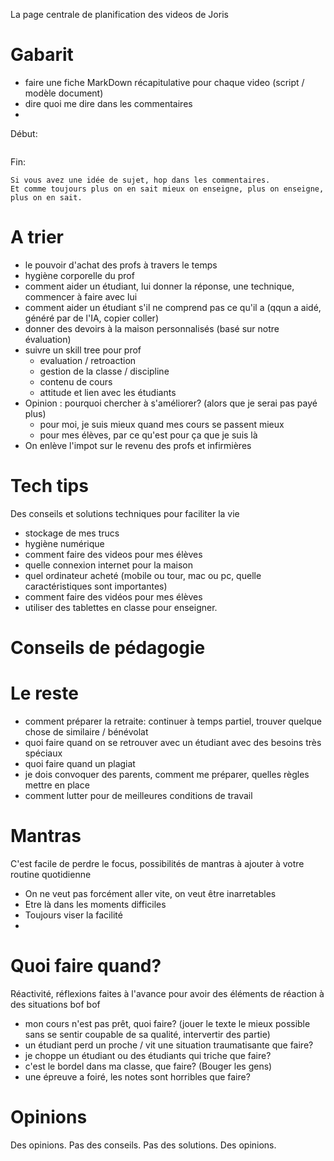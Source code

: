La page centrale de planification des videos de Joris

# Gabarit

- faire une fiche MarkDown récapitulative pour chaque video (script / modèle document)
- dire quoi me dire dans les commentaires
- 

Début:
```

```

Fin:
```
Si vous avez une idée de sujet, hop dans les commentaires.
Et comme toujours plus on en sait mieux on enseigne, plus on enseigne, plus on en sait.
```


# A trier
- le pouvoir d'achat des profs à travers le temps
- hygiène corporelle du prof
- comment aider un étudiant, lui donner la réponse, une technique, commencer à faire avec lui
- comment aider un étudiant s'il ne comprend pas ce qu'il a (qqun a aidé, généré par de l'IA, copier coller)
- donner des devoirs à la maison personnalisés (basé sur notre évaluation)
- suivre un skill tree pour prof
  - evaluation / retroaction
  - gestion de la classe / discipline
  - contenu de cours
  - attitude et lien avec les étudiants
- Opinion : pourquoi chercher à s'améliorer? (alors que je serai pas payé plus)
  - pour moi, je suis mieux quand mes cours se passent mieux
  - pour mes élèves, par ce qu'est pour ça que je suis là
- On enlève l'impot sur le revenu des profs et infirmières

# Tech tips
Des conseils et solutions techniques pour faciliter la vie 

- stockage de mes trucs
- hygiène numérique
- comment faire des videos pour mes élèves
- quelle connexion internet pour la maison
- quel ordinateur acheté (mobile ou tour, mac ou pc, quelle caractéristiques sont importantes)
- comment faire des vidéos pour mes élèves
- utiliser des tablettes en classe pour enseigner.

# Conseils de pédagogie

# Le reste
- comment préparer la retraite: continuer à temps partiel, trouver quelque chose de similaire / bénévolat
- quoi faire quand on se retrouver avec un étudiant avec des besoins très spéciaux
- quoi faire quand un plagiat
- je dois convoquer des parents, comment me préparer, quelles règles mettre en place
- comment lutter pour de meilleures conditions de travail

# Mantras
C'est facile de perdre le focus, possibilités de mantras à ajouter à votre routine quotidienne


- On ne veut pas forcément aller vite, on veut être inarretables
- Etre là dans les moments difficiles
- Toujours viser la facilité
- 

# Quoi faire quand?
Réactivité, réflexions faites à l'avance pour avoir des éléments de réaction à des situations bof bof
- mon cours n'est pas prêt, quoi faire?  (jouer le texte le mieux possible sans se sentir coupable de sa qualité, intervertir des partie)
- un étudiant perd un proche / vit une situation traumatisante que faire?
- je choppe un étudiant ou des étudiants qui triche que faire?
- c'est le bordel dans ma classe, que faire? (Bouger les gens)
- une épreuve a foiré, les notes sont horribles que faire?

# Opinions

Des opinions. Pas des conseils. Pas des solutions. Des opinions.
